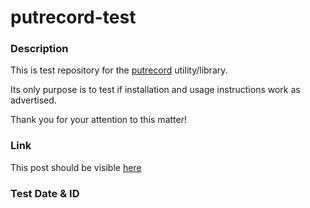# putrecord-test

### Description

This is test repository for the [putrecord](https://github.com/fry69/putrecord) utility/library.

Its only purpose is to test if installation and usage instructions work as advertised.

Thank you for your attention to this matter!

### Link

This post should be visible [here](https://whtwnd.com/testacc9123.altq.net/3m2oradwsbf2x)

### Test Date & ID

